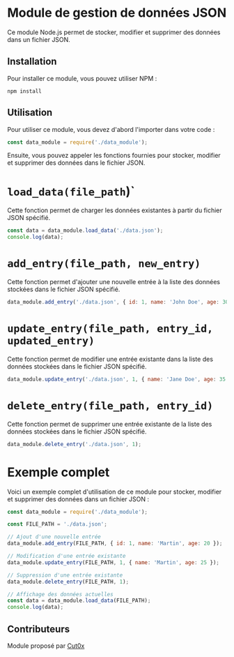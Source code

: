 # Module de gestion de données JSON
Ce module Node.js permet de stocker, modifier et supprimer des données dans un fichier JSON.

## Installation
Pour installer ce module, vous pouvez utiliser NPM :

```
npm install
```

## Utilisation
Pour utiliser ce module, vous devez d'abord l'importer dans votre code :

```js
const data_module = require('./data_module');
```
Ensuite, vous pouvez appeler les fonctions fournies pour stocker, modifier et supprimer des données dans le fichier JSON.

# `load_data(file_path`)`
Cette fonction permet de charger les données existantes à partir du fichier JSON spécifié.

```js
const data = data_module.load_data('./data.json');
console.log(data);
```

# `add_entry(file_path, new_entry)`
Cette fonction permet d'ajouter une nouvelle entrée à la liste des données stockées dans le fichier JSON spécifié.

```js
data_module.add_entry('./data.json', { id: 1, name: 'John Doe', age: 30 });
```

# `update_entry(file_path, entry_id, updated_entry)`
Cette fonction permet de modifier une entrée existante dans la liste des données stockées dans le fichier JSON spécifié.


```js
data_module.update_entry('./data.json', 1, { name: 'Jane Doe', age: 35 });
```

# `delete_entry(file_path, entry_id)`
Cette fonction permet de supprimer une entrée existante de la liste des données stockées dans le fichier JSON spécifié.

```js
data_module.delete_entry('./data.json', 1);
```

# Exemple complet
Voici un exemple complet d'utilisation de ce module pour stocker, modifier et supprimer des données dans un fichier JSON :

```js
const data_module = require('./data_module');

const FILE_PATH = './data.json';

// Ajout d'une nouvelle entrée
data_module.add_entry(FILE_PATH, { id: 1, name: 'Martin', age: 20 });

// Modification d'une entrée existante
data_module.update_entry(FILE_PATH, 1, { name: 'Martin', age: 25 });

// Suppression d'une entrée existante
data_module.delete_entry(FILE_PATH, 1);

// Affichage des données actuelles
const data = data_module.load_data(FILE_PATH);
console.log(data);
```

## Contributeurs
Module proposé par <a href="https://twitter.com/Cut0x">Cut0x</a>
